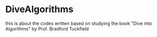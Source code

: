 # DiveAlgorithms
this is about the codes written based on studying the book "Dive into Algorithms" by Prof. Bradford Tuckfield
